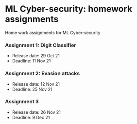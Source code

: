 # ML Cyber-security: homework assignments

Home work assignments for ML Cyber-security

### Assignment 1: Digit Classifier
- Release date: 29 Oct 21
- Deadline: 11 Nov 21

### Assignment 2: Evasion attacks
- Release date: 12 Nov 21
- Deadline: 25 Nov 21

### Assignment 3
- Release date: 26 Nov 21
- Deadline: 9 Dec 21


